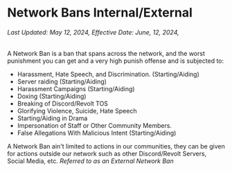 # Network Bans Internal/External
<h6>Last Updated: May 12, 2024,   Effective Date: June, 12, 2024,</h6>

A Network Ban is a ban that spans across the network, and the worst punishment you can get and a very high punish offense and is subjected to:

* Harassment, Hate Speech, and Discrimination. (Starting/Aiding)
* Server raiding (Starting/Aiding)
* Harassment Campaigns (Starting/Aiding)
* Doxing (Starting/Aiding)
* Breaking of Discord/Revolt TOS
* Glorifying Violence, Suicide, Hate Speech
* Starting/Aiding in Drama
* Impersonation of Staff or Other Community Members.
* False Allegations With Malicious Intent (Starting/Aiding)

A Network Ban ain't limited to actions in our communities, they can be given for actions outside our network such as other Discord/Revolt Servers, Social Media, etc. *Referred to as an External Network Ban*  